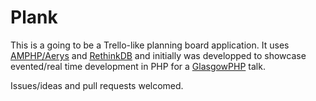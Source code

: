 # Plank

This is a going to be a Trello-like planning board application. 
It uses [AMPHP/Aerys][1] and [RethinkDB][2] and initially was developped to showcase evented/real time development in PHP
for a [GlasgowPHP][3] talk.

Issues/ideas and pull requests welcomed.

[1]: http://amphp.org
[2]: https://www.rethinkdb.com
[3]: http://glasgowphp.co.uk
